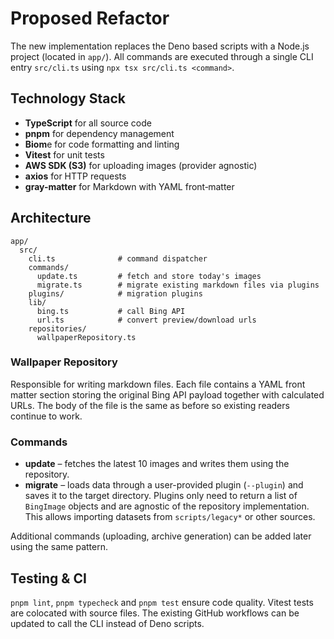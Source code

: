 # Proposed Refactor

The new implementation replaces the Deno based scripts with a Node.js project
(located in `app/`).  All commands are executed through a single CLI entry
`src/cli.ts` using `npx tsx src/cli.ts <command>`.

## Technology Stack

- **TypeScript** for all source code
- **pnpm** for dependency management
- **Biom**e for code formatting and linting
- **Vitest** for unit tests
- **AWS SDK (S3)** for uploading images (provider agnostic)
- **axios** for HTTP requests
- **gray-matter** for Markdown with YAML front‑matter

## Architecture

```
app/
  src/
    cli.ts              # command dispatcher
    commands/
      update.ts         # fetch and store today's images
      migrate.ts        # migrate existing markdown files via plugins
    plugins/            # migration plugins
    lib/
      bing.ts           # call Bing API
      url.ts            # convert preview/download urls
    repositories/
      wallpaperRepository.ts
```

### Wallpaper Repository
Responsible for writing markdown files.  Each file contains a YAML front matter
section storing the original Bing API payload together with calculated URLs.
The body of the file is the same as before so existing readers continue to work.

### Commands
* **update** – fetches the latest 10 images and writes them using the repository.
* **migrate** – loads data through a user-provided plugin (`--plugin`) and saves it to the target directory. Plugins only need to return a list of `BingImage` objects and are agnostic of the repository implementation. This allows importing datasets from `scripts/legacy*` or other sources.

Additional commands (uploading, archive generation) can be added later using the
same pattern.

## Testing & CI

`pnpm lint`, `pnpm typecheck` and `pnpm test` ensure code quality.  Vitest tests
are colocated with source files.  The existing GitHub workflows can be updated to
call the CLI instead of Deno scripts.
